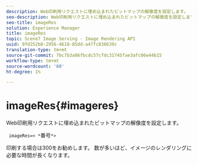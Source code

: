```yaml
---
description: Web印刷用リクエストに埋め込まれたビットマップの解像度を設定します。
seo-description: Web印刷用リクエストに埋め込まれたビットマップの解像度を設定します。
seo-title: imageRes
solution: Experience Manager
title: imageRes
topic: Scene7 Image Serving - Image Rendering API
uuid: 9fd252b8-2956-4618-85dd-a47fc836639c
translation-type: tm+mt
source-git-commit: 7bc7b3a86fbcdc57cfdc31745fae3afc06e44b15
workflow-type: tm+mt
source-wordcount: '60'
ht-degree: 1%

---
```



# imageRes{#imageres}

Web印刷用リクエストに埋め込まれたビットマップの解像度を設定します。

` imageRes=< *`番号`*>`

印刷する場合は300をお勧めします。 数が多いほど、イメージのレンダリングに必要な時間が長くなります。
